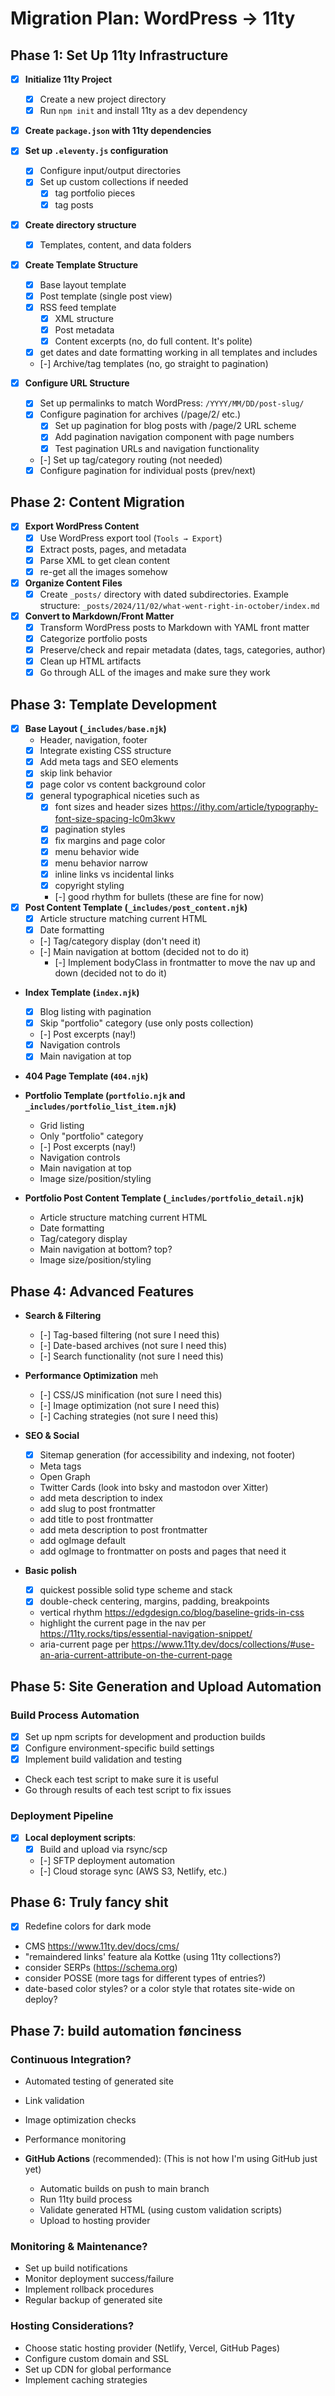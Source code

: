 # Migration Plan: WordPress → 11ty

## Phase 1: Set Up 11ty Infrastructure

- [x] **Initialize 11ty Project**
  - [x] Create a new project directory
  - [x] Run `npm init` and install 11ty as a dev dependency

- [x] **Create `package.json` with 11ty dependencies**

- [x] **Set up `.eleventy.js` configuration**
  - [x] Configure input/output directories
  - [x] Set up custom collections if needed
    - [x] tag portfolio pieces
    - [x] tag posts

- [x] **Create directory structure**
  - [x] Templates, content, and data folders

- [x] **Create Template Structure**
  - [x] Base layout template
  - [x] Post template (single post view)
  - [x] RSS feed template
    - [x] XML structure
    - [x] Post metadata
    - [x] Content excerpts (no, do full content. It's polite)
  - [x] get dates and date formatting working in all templates and includes
  - [-] Archive/tag templates (no, go straight to pagination)

- [x] **Configure URL Structure**
  - [x] Set up permalinks to match WordPress: `/YYYY/MM/DD/post-slug/`
  - [x] Configure pagination for archives (/page/2/ etc.)
    - [x] Set up pagination for blog posts with /page/2 URL scheme
    - [x] Add pagination navigation component with page numbers
    - [x] Test pagination URLs and navigation functionality
  - [-] Set up tag/category routing (not needed)
  - [x] Configure pagination for individual posts (prev/next)

## Phase 2: Content Migration

- [x] **Export WordPress Content**
  - [x] Use WordPress export tool (`Tools → Export`)
  - [x] Extract posts, pages, and metadata
  - [x] Parse XML to get clean content
  - [x] re-get all the images somehow

- [x] **Organize Content Files**
  - [x] Create `_posts/` directory with dated subdirectories. Example structure: `_posts/2024/11/02/what-went-right-in-october/index.md`

- [x] **Convert to Markdown/Front Matter**
  - [x] Transform WordPress posts to Markdown with YAML front matter
  - [x] Categorize portfolio posts
  - [x] Preserve/check and repair metadata (dates, tags, categories, author)
  - [x] Clean up HTML artifacts
  - [x] Go through ALL of the images and make sure they work

## Phase 3: Template Development

- [x] **Base Layout (`_includes/base.njk`)**
  - Header, navigation, footer
  - [x] Integrate existing CSS structure
  - [x] Add meta tags and SEO elements
  - [x] skip link behavior
  - [x] page color vs content background color
  - [x] general typographical niceties such as
    - [x] font sizes and header sizes https://ithy.com/article/typography-font-size-spacing-lc0m3kwv
    - [x] pagination styles
    - [x] fix margins and page color
    - [x] menu behavior wide
    - [x] menu behavior narrow
    - [x] inline links vs incidental links
    - [x] copyright styling
    - [-] good rhythm for bullets (these are fine for now)

- [x] **Post Content Template (`_includes/post_content.njk`)**
  - [x] Article structure matching current HTML
  - [x] Date formatting
  - [-] Tag/category display (don't need it)
  - [-] Main navigation at bottom (decided not to do it)
    - [-] Implement bodyClass in frontmatter to move the nav up and down (decided not to do it)

- **Index Template (`index.njk`)**
  - [x] Blog listing with pagination
  - [x] Skip "portfolio" category (use only posts collection)
  - [-] Post excerpts (nay!)
  - [x] Navigation controls
  - [x] Main navigation at top

- **404 Page Template (`404.njk`)**

- **Portfolio Template (`portfolio.njk` and `_includes/portfolio_list_item.njk`)**
  - Grid listing
  - Only "portfolio" category
  - [-] Post excerpts (nay!)
  - Navigation controls
  - Main navigation at top
  - Image size/position/styling

- **Portfolio Post Content Template (`_includes/portfolio_detail.njk`)**
  - Article structure matching current HTML
  - Date formatting
  - Tag/category display
  - Main navigation at bottom? top?
  - Image size/position/styling

## Phase 4: Advanced Features

- **Search & Filtering**
  - [-] Tag-based filtering (not sure I need this)
  - [-] Date-based archives (not sure I need this)
  - [-] Search functionality (not sure I need this)

- **Performance Optimization** meh
  - [-] CSS/JS minification (not sure I need this)
  - [-] Image optimization (not sure I need this)
  - [-] Caching strategies (not sure I need this)

- **SEO & Social**
  - [x] Sitemap generation (for accessibility and indexing, not footer)
  - Meta tags
  - Open Graph
  - Twitter Cards (look into bsky and mastodon over Xitter)
  - add meta description to index
  - add slug to post frontmatter
  - add title to post frontmatter
  - add meta description to post frontmatter
  - add ogImage default
  - add ogImage to frontmatter on posts and pages that need it

- **Basic polish**
  - [x] quickest possible solid type scheme and stack
  - [x] double-check centering, margins, padding, breakpoints
  - vertical rhythm https://edgdesign.co/blog/baseline-grids-in-css
  - highlight the current page in the nav per https://11ty.rocks/tips/essential-navigation-snippet/
  - aria-current page per https://www.11ty.dev/docs/collections/#use-an-aria-current-attribute-on-the-current-page

## Phase 5: Site Generation and Upload Automation

### Build Process Automation
- [x] Set up npm scripts for development and production builds
- [x] Configure environment-specific build settings
- [x] Implement build validation and testing
- Check each test script to make sure it is useful
- Go through results of each test script to fix issues

### Deployment Pipeline
- [x] **Local deployment scripts**:
  - [x] Build and upload via rsync/scp
  - [-] SFTP deployment automation
  - [-] Cloud storage sync (AWS S3, Netlify, etc.)

## Phase 6: Truly fancy shit
- [x] Redefine colors for dark mode
- CMS https://www.11ty.dev/docs/cms/
- "remaindered links' feature ala Kottke (using 11ty collections?)
- consider SERPs (https://schema.org)
- consider POSSE (more tags for different types of entries?)
- date-based color styles? or a color style that rotates site-wide on deploy?

## Phase 7: build automation fønciness

### Continuous Integration?
- Automated testing of generated site
- Link validation
- Image optimization checks
- Performance monitoring

- **GitHub Actions** (recommended): (This is not how I'm using GitHub just yet)
  - Automatic builds on push to main branch
  - Run 11ty build process
  - Validate generated HTML (using custom validation scripts)
  - Upload to hosting provider

### Monitoring & Maintenance?
- Set up build notifications
- Monitor deployment success/failure
- Implement rollback procedures
- Regular backup of generated site

### Hosting Considerations?
- Choose static hosting provider (Netlify, Vercel, GitHub Pages)
- Configure custom domain and SSL
- Set up CDN for global performance
- Implement caching strategies

